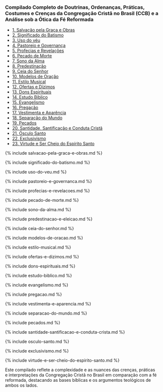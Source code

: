### Compilado Completo de Doutrinas, Ordenanças, Práticas, Costumes e Crenças da Congregação Cristã no Brasil (CCB) e a Análise sob a Ótica da Fé Reformada

- [1. Salvação pela Graça e Obras](#salvacao-pela-graca-e-obras)
- [2. Significado do Batismo](#significado-do-batismo)
- [3. Uso do véu](#uso-do-veu)
- [4. Pastoreio e Governança](#pastoreio-e-governanca)
- [5. Profecias e Revelações](#profecias-e-revelacoes)
- [6. Pecado de Morte](#pecado-de-morte)
- [7. Sono da Alma](#sono-da-alma)
- [8. Predestinação](#predestinacao-e-eleicao)
- [9. Ceia do Senhor](#ceia-do-senhor)
- [10. Modelos de Oração](#modelos-de-oracao)
- [11. Estilo Musical](#estilo-musical)
- [12. Ofertas e Dízimos](#ofertas-e-dizimos)
- [13. Dons Espirituais](#dons-espirituais)
- [14. Estudo Bíblico](#estudo-biblico)
- [15. Evangelismo](#evangelismo)
- [16. Pregação](#pregacao)
- [17. Vestimenta e Aparência](#vestimenta-e-aparencia)
- [18. Separação do Mundo](#separacao-do-mundo)
- [19. Pecados](#pecados)
- [20. Santidade, Santificação e Conduta Cristã](#santidade-santificacao-e-conduta-crista)
- [21. Ósculo Santo](#osculo-santo)
- [22. Exclusivismo](#exclusivismo)
- [23. Virtude e Ser Cheio do Espírito Santo](#virtude-e-ser-cheio-do-espirito-santo)

{% include salvacao-pela-graca-e-obras.md %}

{% include significado-do-batismo.md %}

{% include uso-do-veu.md %}

{% include pastoreio-e-governanca.md %}

{% include profecias-e-revelacoes.md %}

{% include pecado-de-morte.md %}

{% include sono-da-alma.md %}

{% include predestinacao-e-eleicao.md %}

{% include ceia-do-senhor.md %}

{% include modelos-de-oracao.md %}

{% include estilo-musical.md %}

{% include ofertas-e-dizimos.md %}

{% include dons-espirituais.md %}

{% include estudo-biblico.md %}

{% include evangelismo.md %}

{% include pregacao.md %}

{% include vestimenta-e-aparencia.md %}

{% include separacao-do-mundo.md %}

{% include pecados.md %}

{% include santidade-santificacao-e-conduta-crista.md %}

{% include osculo-santo.md %}

{% include exclusivismo.md %}

{% include virtude-e-ser-cheio-do-espirito-santo.md %}

Este compilado reflete a complexidade e as nuances das crenças, práticas e interpretações da Congregação Cristã no Brasil em comparação com a fé reformada, destacando as bases bíblicas e os argumentos teológicos de ambos os lados.